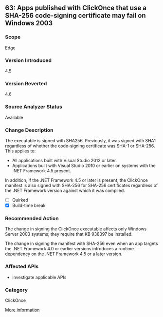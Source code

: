 ## 63: Apps published with ClickOnce that use a SHA-256 code-signing certificate may fail on Windows 2003

### Scope
Edge

### Version Introduced
4.5

### Version Reverted
4.6

### Source Analyzer Status
Available

### Change Description
The executable is signed with SHA256. Previously, it was signed with SHA1 regardless of whether the code-signing certificate was SHA-1 or SHA-256. This applies to: 

- All applications built with Visual Studio 2012 or later. 
- Applications built with Visual Studio 2010 or earlier on systems with the .NET Framework 4.5 present. 

In addition, if the .NET Framework 4.5 or later is present, the ClickOnce manifest is also signed with SHA-256 for SHA-256 certificates regardless of the .NET Framework version against which it was compiled. 

- [ ] Quirked
- [x] Build-time break

### Recommended Action
The change in signing the ClickOnce executable affects only Windows Server 2003 systems; they require that KB 938397 be installed. 

The change in signing the manifest with SHA-256 even when an app targets the .NET Framework 4.0 or earlier versions introduces a runtime dependency on the .NET Framework 4.5 or a later version.

### Affected APIs
* Investigate applicable APIs

### Category
ClickOnce

[More information](https://msdn.microsoft.com/en-us/library/hh367887(v=vs.110).aspx#ClickOnce)

<!--
    ### Notes
    Only affects WinServer 2003; there is a KB to address it.  Could flag it if we detect click-once being used (especially if it has a SHA-1 code-signing cert)
-->
